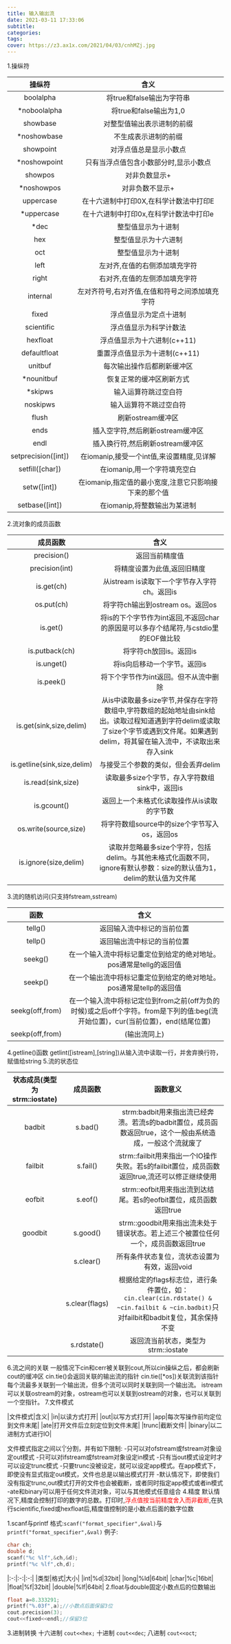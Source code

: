 ```yaml
---
title: 输入输出流
date: 2021-03-11 17:33:06
subtitle:
categories:
tags:
cover: https://z3.ax1x.com/2021/04/03/cnhMZj.jpg
---
```

1.操纵符

|操纵符|含义|
|:-:|:-:|
|boolalpha|将true和false输出为字符串|
|\*noboolalpha|将true和false输出为1,0|
|showbase|对整型值输出表示进制的前缀|
|\*noshowbase|不生成表示进制的前缀|
|showpoint|对浮点值总是显示小数点|
|\*noshowpoint|只有当浮点值包含小数部分时,显示小数点|
|showpos|对非负数显示+|
|\*noshowpos|对非负数不显示+|
|uppercase|在十六进制中打印0X,在科学计数法中打印E|
|\*uppercase|在十六进制中打印0x,在科学计数法中打印e|
|\*dec|整型值显示为十进制|
|hex|整型值显示为十六进制|
|oct|整型值显示为十进制|
|left|左对齐,在值的右侧添加填充字符|
|right|右对齐,在值的左侧添加填充字符|
|internal|左对齐符号,右对齐值,在值和符号之间添加填充字符|
|fixed|浮点值显示为定点十进制|
|scientific|浮点值显示为科学计数法|
|hexfloat|浮点值显示为十六进制(c++11)|
|defaultfloat|重置浮点值显示为十进制(c++11)|
|unitbuf|每次输出操作后都刷新缓冲区|
|\*nounitbuf|恢复正常的缓冲区刷新方式|
|\*skipws|输入运算符跳过空白符|
|noskipws|输入运算符不跳过空白符|
|flush|刷新ostream缓冲区|
|ends|插入空字符,然后刷新ostream缓冲区|
|endl|插入换行符,然后刷新ostream缓冲区|
|setprecision([int])|在iomanip,接受一个int值,来设置精度,见详解|
|setfill([char])|在iomanip,用一个字符填充空白|
|setw([int])|在iomanip,指定值的最小宽度,注意它只影响接下来的那个值|
|setbase([int])|在iomanip,将整数输出为某进制|

2.流对象的成员函数

|成员函数|含义|
|:-:|:-:|
|precision()|返回当前精度值|
|precision(int)|将精度设置为此值,返回旧精度|
|is.get(ch)|从istream is读取下一个字节存入字符ch。返回is|
|os.put(ch)|将字符ch输出到ostream os。返回os|
|is.get()|将is的下个字节作为int返回,不返回char的原因是可以多存个结尾符,与cstdio里的EOF做比较|
|is.putback(ch)|将字符ch放回is。返回is|
|is.unget()|将is向后移动一个字节。返回is|
|is.peek()|将下个字节作为int返回。但不从流中删除|
|is.get(sink,size,delim)|从is中读取最多size字节,并保存在字符数组中,字符数组的起始地址由sink给出。读取过程知道遇到字符delim或读取了size个字节或遇到文件尾。如果遇到delim，将其留在输入流中，不读取出来存入sink|
|is.getline(sink,size,delim)|与接受三个参数的类似，但会丢弃delim|
|is.read(sink,size)|读取最多size个字节，存入字符数组sink中，返回is|
|is.gcount()|返回上一个未格式化读取操作从is读取的字节数|
|os.write(source,size)|将字符数组source中的size个字节写入os，返回os|
|is.ignore(size,delim)|读取并忽略最多size个字符，包括delim。与其他未格式化函数不同，ignore有默认参数：size的默认值为1，delim的默认值为文件尾|

3.流的随机访问(只支持fstream,sstream)

|函数|含义|
|:-:|:-:|
|tellg()|返回输入流中标记的当前位置|
|tellp()|返回输出流中标记的当前位置|
|seekg()|在一个输入流中将标记重定位到给定的绝对地址。pos通常是tellg的返回值|
|seekp()|在一个输出流中将标记重定位到给定的绝对地址。pos通常是tellp的返回值|
|seekg(off,from)|在一个输入流中将标记定位到from之前(off为负的时候)或之后off个字符。from是下列的值:beg(流开始位置)，cur(当前位置)，end(结尾位置)|
|seekp(off,from)|(输出流同上)|

4.getline()函数
getlint([istream],[string])从输入流中读取一行，并舍弃换行符，赋值给string
5.流的状态位

|状态成员(类型为strm::iostate)|成员函数|函数意义|
|:-:|:-:|:-:|
|badbit|s.bad()|strm:badbit用来指出流已经奔溃。若流s的badbit置位，成员函数返回true，这个一般由系统造成，一般这个流就废了|
|failbit|s.fail()|strm::failbit用来指出一个IO操作失败。若s的failbit置位，成员函数返回true,流还可以修正继续使用|
|eofbit|s.eof()|strm::eofbit用来指出流到达结尾。若s的eofbit置位，成员函数返回true|
|goodbit|s.good()|strm::goodbit用来指出流未处于错误状态。若上述三个被置位任何一个，成员函数返回true|
||s.clear()|所有条件状态复位，流状态设置为有效，返回void|
||s.clear(flags)|根据给定的flags标志位，进行条件置位，如：`cin.clear(cin.rdstate() & ~cin.failbit & ~cin.badbit)`只对failbit和badbit复位，其余保持不变|
||s.rdstate()|返回流当前状态，类型为strm::iostate|

6.流之间的关联
一般情况下cin和cerr被关联到cout,所以cin操纵之后，都会刷新cout的缓冲区
cin.tie()会返回关联的输出流的指针
cin.tie([\*os])关联流到该指针
每个流最多关联到一个输出流，但多个流可以同时关联到同一个输出流。
istream可以关联ostream的对象，ostream也可以关联到ostream的对象，也可以关联到一个空指针。
7.文件模式

|文件模式|含义|
|in|以读方式打开|
|out|以写方式打开|
|app|每次写操作前均定位到文件末尾|
|ate|打开文件后立刻定位到文件末尾|
|trunc|截断文件|
|binary|以二进制方式进行IO|

文件模式指定之间以‘|’分割，并有如下限制:
-只可以对ofstream或fstream对象设定out模式
-只可以对ifstream或fstream对象设定in模式
-只有当out模式设定时才可以设定trunc模式
-只要trunc没被设定，就可以设定app模式。在app模式下，即使没有显式指定out模式，文件也总是以输出模式打开
-默认情况下，即使我们没有指定trunc,out模式打开的文件也会被截断，或者同时指定app模式或者in模式
-ate和binary可以用于任何文件流对象，可以与其他模式任意组合
4.精度
默认情况下,精度会控制打印的数字的总数。打印时,<font color=#FF0000>浮点值按当前精度舍入而非截断</font>,在执行scientific,fixed或hexfloat后,精度值控制的是小数点后面的数字位数

1.scanf与printf
格式:`scanf("format_specifier",&val)`与`printf("format_specifier",&val)`
例子:
```C++
char ch;
double d;
scanf("%c %lf",&ch,&d);
printf("%c %lf",ch,d);
```
|:-:|:-:|:-:|
|类型|格式|大小|
|int|%d|32bit|
|long|%ld|64bit|
|char|%c|16bit|
|float|%f|32bit|
|double|%lf|64bit|
2.float与double固定小数点后的位数输出
```C++
float a=8.333291;
printf("%.03f",a);//小数点后面保留3位
cout.precision(3);
cout<<fixed<<endl;//保留3位

```
3.进制转换
十六进制 `cout<<hex;`
十进制 `cout<<dec`;
八进制 `cout<<oct`;
